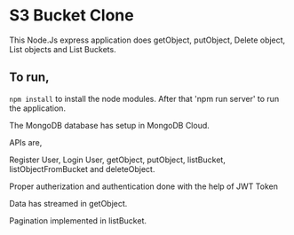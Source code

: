 # S3 Bucket Clone

This Node.Js express application does getObject, putObject, Delete object, List objects and List Buckets.

## To run,

`npm install` to install the node modules. After that 'npm run server' to run the application.

The MongoDB database has setup in MongoDB Cloud.

APIs are,

Register User, Login User, getObject, putObject, listBucket, listObjectFromBucket and deleteObject.

Proper autherization and authentication done with the help of JWT Token

Data has streamed in getObject.

Pagination implemented in listBucket.

